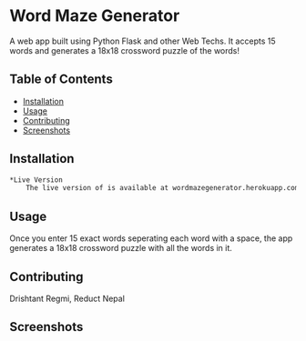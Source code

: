 # Word Maze Generator
A web app built using Python Flask and other Web Techs. It accepts 15 words and generates a 18x18 crossword puzzle of the words!

## Table of Contents

- [Installation](#installation)
- [Usage](#usage)
- [Contributing](#contributing)
- [Screenshots](#Screenshots)

## Installation

```sh
*Live Version
	The live version of is available at wordmazegenerator.herokuapp.com/
```

## Usage

Once you enter 15 exact words seperating each word with a space, the app generates a 18x18 crossword puzzle with all the words in it.



## Contributing

Drishtant Regmi, Reduct Nepal

## Screenshots

